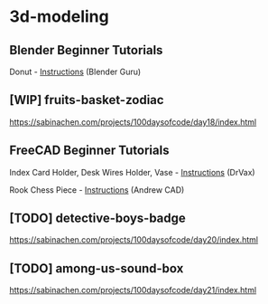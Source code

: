 # 3d-modeling

## Blender Beginner Tutorials
Donut - [Instructions](https://www.youtube.com/playlist?list=PLjEaoINr3zgEq0u2MzVgAaHEBt--xLB6U) (Blender Guru)

## [WIP] fruits-basket-zodiac
https://sabinachen.com/projects/100daysofcode/day18/index.html

## FreeCAD Beginner Tutorials
Index Card Holder, Desk Wires Holder, Vase - [Instructions](https://www.youtube.com/playlist?list=PLxa9m2nC6N924jFUOYRECQUMm9xl4_jUI) (DrVax)                

Rook Chess Piece - [Instructions](https://www.youtube.com/watch?v=0UgQzqQXEvk) (Andrew CAD)

## [TODO] detective-boys-badge
https://sabinachen.com/projects/100daysofcode/day20/index.html

## [TODO] among-us-sound-box
https://sabinachen.com/projects/100daysofcode/day21/index.html
